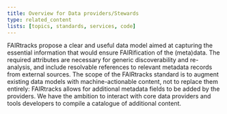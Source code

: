 ```yaml
---
title: Overview for Data providers/Stewards
type: related_content
lists: [topics, standards, services, code]
---
```


FAIRtracks propose a clear and useful data model aimed at capturing the essential information that
would ensure FAIRification of the (meta)data. The required attributes are necessary for generic
discoverability and re-analysis, and include resolvable references to relevant metadata records from
external sources. The scope of the FAIRtracks standard is to augment existing data models with
machine-actionable content, not to replace them entirely: FAIRtracks allows for additional metadata
fields to be added by the providers. We have the ambition to interact with core data providers and
tools developers to compile a catalogue of additional content.
